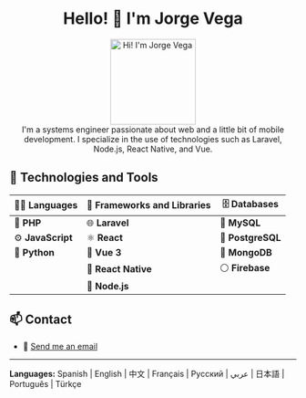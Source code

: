 <div align="center">
  <h1>Hello! 👋 I'm Jorge Vega</h1>
  <img src="https://media.giphy.com/media/JIX9t2j0ZTN9S/giphy.gif" alt="Hi! I'm Jorge Vega" width="150"/>
</div>

<div align="center">
I'm a systems engineer passionate about web and a little bit of mobile development. I specialize in the use of technologies such as Laravel, Node.js, React Native, and Vue.
</div>

## 🚀 Technologies and Tools

| 👨‍💻  Languages       | 🔧 Frameworks and Libraries | 🗄️ Databases |
|-----------------------|---------------------------|-------------------|
| 🐘 **PHP**            | 🌐 **Laravel**            | 💾 **MySQL**      |
| ⚙️ **JavaScript**     | ⚛️ **React**              | 🐘 **PostgreSQL** |
| 🐍 **Python**         | 🌿 **Vue 3**              | 🍃 **MongoDB**    |
|                       | 📱 **React Native**       |  ⚪️ **Firebase**  |
|                       | 🚀 **Node.js**            |                   |

## 📫 Contact
- 📩 [Send me an email](mailto:vegadocmx@gmail.com)

---

**Languages:** Spanish | English | 中文 | Français | Русский | عربي | 日本語 | Português | Türkçe
